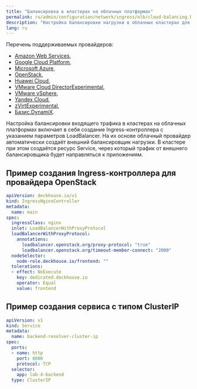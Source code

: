 ```yaml
---
title: "Балансировка в кластерах на облачных платформах"
permalink: ru/admin/configuration/network/ingress/nlb/cloud-balancing.html
description: "Настройка балансировки нагрузки в облачных кластерах для платформы Deckhouse Kubernetes Platform. Интеграция с балансировщиками AWS, GCP, Azure и настройка облачной балансировки нагрузки."
lang: ru
---
```


Перечень поддерживаемых провайдеров:

* [Amazon Web Services](https://aws.amazon.com/),
* [Google Cloud Platform](https://cloud.google.com/),
* [Microsoft Azure](https://azure.microsoft.com/),
* [OpenStack](https://www.openstack.org/),
* [Huawei Cloud](https://cloud.huawei.com/),
* [VMware Cloud DirectorExperimental](https://www.vmware.com/products/cloud-infrastructure/cloud-director),
* [VMware vSphere](https://www.vmware.com/products/cloud-infrastructure/vsphere),
* [Yandex Cloud](https://yandex.cloud/),
* [zVirtExperimental](https://www.orionsoft.ru/zvirt),
* [Базис.DynamiX](https://basistech.ru/products/dynamix).

Настройка балансировки входящего трафика в кластерах на облачных платформах включает в себя создание Ingress-контроллера с указанием параметров LoadBalancer.
На их основе облачный провайдер автоматически создаёт внешний балансировщик нагрузки.
В кластере при этом создаётся ресурс Service, через который трафик от внешнего балансировщика будет направляться к приложениям.

## Пример создания Ingress-контроллера для провайдера OpenStack

```yaml
apiVersion: deckhouse.io/v1
kind: IngressNginxController
metadata:
  name: main
spec:
  ingressClass: nginx
  inlet: LoadBalancerWithProxyProtocol
  loadBalancerWithProxyProtocol:
    annotations:
      loadbalancer.openstack.org/proxy-protocol: "true"
      loadbalancer.openstack.org/timeout-member-connect: "2000"
  nodeSelector:
    node-role.deckhouse.io/frontend: ""
  tolerations:
  - effect: NoExecute
    key: dedicated.deckhouse.io
    operator: Equal
    value: frontend
```

## Пример создания сервиса с типом ClusterIP

```yaml
apiVersion: v1
kind: Service
metadata:
  name: backend-resolver-cluster-ip
spec:
  ports:
  - name: http
    port: 8000
    protocol: TCP
  selector:
    app: lab-4-backend
  type: ClusterIP
```
